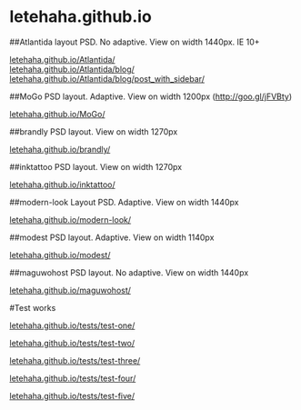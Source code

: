 # letehaha.github.io

##Atlantida
layout PSD. No adaptive. View on width 1440px. IE 10+<br>

[letehaha.github.io/Atlantida/](http://letehaha.github.io/Atlantida/)<br>
[letehaha.github.io/Atlantida/blog/](http://letehaha.github.io/Atlantida/blog/)<br>
[letehaha.github.io/Atlantida/blog/post_with_sidebar/](http://letehaha.github.io/Atlantida/blog/post_with_sidebar/index.html)<br>

##MoGo
PSD layout. Adaptive. View on width 1200px (http://goo.gl/jFVBty)

[letehaha.github.io/MoGo/](http://letehaha.github.io/MoGo/)

##brandly
PSD layout. View on width 1270px

[letehaha.github.io/brandly/](http://letehaha.github.io/brandly/)

##inktattoo
PSD layout. View on width 1270px

[letehaha.github.io/inktattoo/](http://letehaha.github.io/inktattoo/)

##modern-look
Layout PSD. Adaptive. View on width 1440px

[letehaha.github.io/modern-look/](http://letehaha.github.io/modern-look/)

##modest
PSD layout. Adaptive. View on width 1140px

[letehaha.github.io/modest/](http://letehaha.github.io/modest/)

##maguwohost
PSD layout. No adaptive. View on width 1440px

[letehaha.github.io/maguwohost/](http://letehaha.github.io/maguwohost/)

#Test works

[letehaha.github.io/tests/test-one/](http://letehaha.github.io/tests/test-one/)

[letehaha.github.io/tests/test-two/](http://letehaha.github.io/tests/test-two/)

[letehaha.github.io/tests/test-three/](http://letehaha.github.io/tests/test-three/)

[letehaha.github.io/tests/test-four/](http://letehaha.github.io/tests/test-four/)

[letehaha.github.io/tests/test-five/](http://letehaha.github.io/tests/test-five/)
